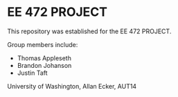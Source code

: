 EE 472 PROJECT
==============

This repository was established for the EE 472 PROJECT.

Group members include:
- Thomas Appleseth
- Brandon Johanson
- Justin Taft

University of Washington, Allan Ecker, AUT14
